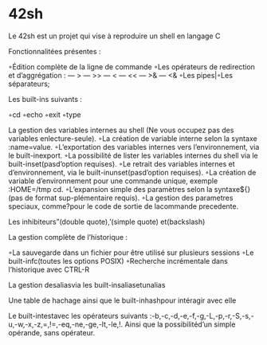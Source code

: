 # 42sh
Le 42sh est un projet qui vise à reproduire un shell en langage C

Fonctionnalitées présentes :

◦Édition complète de la ligne de commande
◦Les opérateurs de redirection et d’aggrégation :
	— >
	— >>
	— <
	— <<
	— >&
	— <&
◦Les pipes|◦Les séparateurs;

Les built-ins suivants :

◦cd
◦echo
◦exit
◦type

La gestion des variables internes au shell (Ne vous occupez pas des variables enlecture-seule).
◦La création de variable interne selon la syntaxe :name=value.
◦L’exportation des variables internes vers l’environnement, via le built-inexport.
◦La possibilité de lister les variables internes du shell via le built-inset(pasd’option requises).
◦Le retrait des variables internes et d’environnement, via le built-inunset(pasd’option requises).
◦La création de variable d’environnement pour une commande unique, exemple :HOME=/tmp cd.
◦L’expansion simple des paramètres selon la syntaxe${}(pas de format sup-plémentaire requis).
◦La gestion des parametres speciaux, comme?pour le code de sortie de lacommande precedente.

Les inhibiteurs”(double quote),’(simple quote) et\(backslash)

La gestion complète de l’historique :

◦La sauvegarde dans un fichier pour être utilisé sur plusieurs sessions
◦Le built-infc(toutes les options POSIX)
◦Recherche incrémentale dans l’historique avec CTRL-R

La gestion desaliasvia les built-insaliasetunalias

Une table de hachage ainsi que le built-inhashpour intéragir avec elle

Le built-intestavec les opérateurs suivants :-b,-c,-d,-e,-f,-g,-L,-p,-r,-S,-s,-u,-w,-x,-z,=,!=,-eq,-ne,-ge,-lt,-le,!. Ainsi que la possibilitéd’un simple opérande, sans opérateur.
